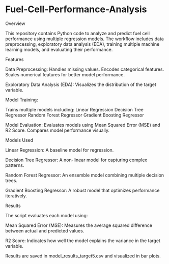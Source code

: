 # Fuel-Cell-Performance-Analysis

Overview

This repository contains Python code to analyze and predict fuel cell performance using multiple regression models. The workflow includes data preprocessing, exploratory data analysis (EDA), training multiple machine learning models, and evaluating their performance.

Features

Data Preprocessing:
Handles missing values.
Encodes categorical features.
Scales numerical features for better model performance.

Exploratory Data Analysis (EDA):
Visualizes the distribution of the target variable.

Model Training:

Trains multiple models including:
Linear Regression
Decision Tree Regressor
Random Forest Regressor
Gradient Boosting Regressor

Model Evaluation:
Evaluates models using Mean Squared Error (MSE) and R2 Score.
Compares model performance visually.



Models Used

Linear Regression: A baseline model for regression.

Decision Tree Regressor: A non-linear model for capturing complex patterns.

Random Forest Regressor: An ensemble model combining multiple decision trees.

Gradient Boosting Regressor: A robust model that optimizes performance iteratively.


Results

The script evaluates each model using:

Mean Squared Error (MSE): Measures the average squared difference between actual and predicted values.

R2 Score: Indicates how well the model explains the variance in the target variable.

Results are saved in model_results_target5.csv and visualized in bar plots.

